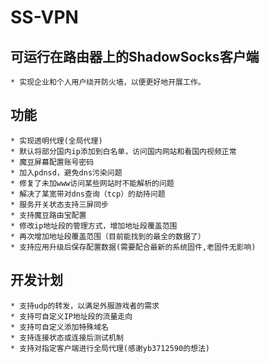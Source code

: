 SS-VPN
======

## 可运行在路由器上的ShadowSocks客户端

    * 实现企业和个人用户绕开防火墙，以便更好地开展工作。

## 功能

    * 实现透明代理(全局代理)
    * 默认将部分国内ip添加到白名单，访问国内网站和看国内视频正常
    * 魔豆屏幕配置账号密码
    * 加入pdnsd，避免dns污染问题
    * 修复了未加www访问某些网站时不能解析的问题
    * 解决了某宽带对dns查询（tcp）的劫持问题
    * 服务开关状态支持三屏同步
    * 支持魔豆路由宝配置
    * 修改ip地址段的管理方式，增加地址段覆盖范围
    * 再次增加地址段覆盖范围（目前能找到的最全的数据了）
    * 支持应用升级后保存配置数据(需要配合最新的系统固件,老固件无影响)

## 开发计划

    * 支持udp的转发，以满足外服游戏者的需求
    * 支持可自定义IP地址段的流量走向
    * 支持可自定义添加特殊域名
    * 支持连接状态或连接后测试机制
    * 支持对指定客户端进行全局代理(感谢yb3712590的想法)
